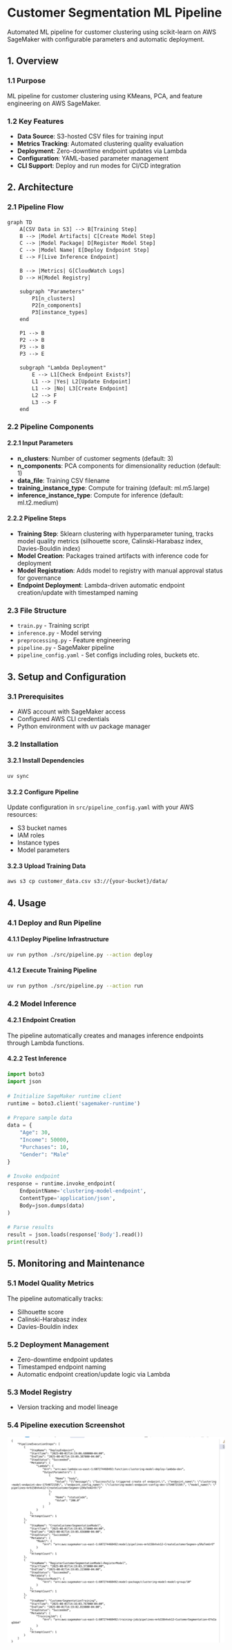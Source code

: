 # Customer Segmentation ML Pipeline

Automated ML pipeline for customer clustering using scikit-learn on AWS SageMaker with configurable parameters and automatic deployment.

## 1. Overview

### 1.1 Purpose
ML pipeline for customer clustering using KMeans, PCA, and feature engineering on AWS SageMaker.

### 1.2 Key Features
- **Data Source**: S3-hosted CSV files for training input
- **Metrics Tracking**: Automated clustering quality evaluation
- **Deployment**: Zero-downtime endpoint updates via Lambda
- **Configuration**: YAML-based parameter management
- **CLI Support**: Deploy and run modes for CI/CD integration

## 2. Architecture

### 2.1 Pipeline Flow

```mermaid
graph TD
    A[CSV Data in S3] --> B[Training Step]
    B --> |Model Artifacts| C[Create Model Step]
    C --> |Model Package| D[Register Model Step]
    C --> |Model Name| E[Deploy Endpoint Step]
    E --> F[Live Inference Endpoint]
    
    B --> |Metrics| G[CloudWatch Logs]
    D --> H[Model Registry]
    
    subgraph "Parameters"
        P1[n_clusters]
        P2[n_components] 
        P3[instance_types]
    end
    
    P1 --> B
    P2 --> B
    P3 --> B
    P3 --> E
    
    subgraph "Lambda Deployment"
        E --> L1[Check Endpoint Exists?]
        L1 --> |Yes| L2[Update Endpoint]
        L1 --> |No| L3[Create Endpoint]
        L2 --> F
        L3 --> F
    end
```

### 2.2 Pipeline Components

#### 2.2.1 Input Parameters
- **n_clusters**: Number of customer segments (default: 3)
- **n_components**: PCA components for dimensionality reduction (default: 1)
- **data_file**: Training CSV filename
- **training_instance_type**: Compute for training (default: ml.m5.large)
- **inference_instance_type**: Compute for inference (default: ml.t2.medium)

#### 2.2.2 Pipeline Steps
- **Training Step**: Sklearn clustering with hyperparameter tuning, tracks model quality metrics (silhouette score, Calinski-Harabasz index, Davies-Bouldin index)
- **Model Creation**: Packages trained artifacts with inference code for deployment
- **Model Registration**: Adds model to registry with manual approval status for governance
- **Endpoint Deployment**: Lambda-driven automatic endpoint creation/update with timestamped naming

### 2.3 File Structure
- `train.py` - Training script
- `inference.py` - Model serving
- `preprocessing.py` - Feature engineering
- `pipeline.py` - SageMaker pipeline
- `pipeline_config.yaml` - Set configs including roles, buckets etc.

## 3. Setup and Configuration

### 3.1 Prerequisites
- AWS account with SageMaker access
- Configured AWS CLI credentials
- Python environment with uv package manager

### 3.2 Installation

#### 3.2.1 Install Dependencies
```bash
uv sync
```

#### 3.2.2 Configure Pipeline
Update configuration in `src/pipeline_config.yaml` with your AWS resources:
- S3 bucket names
- IAM roles
- Instance types
- Model parameters

#### 3.2.3 Upload Training Data
```bash
aws s3 cp customer_data.csv s3://{your-bucket}/data/
```

## 4. Usage

### 4.1 Deploy and Run Pipeline

#### 4.1.1 Deploy Pipeline Infrastructure
```bash
uv run python ./src/pipeline.py --action deploy
```

#### 4.1.2 Execute Training Pipeline
```bash
uv run python ./src/pipeline.py --action run
```

### 4.2 Model Inference

#### 4.2.1 Endpoint Creation
The pipeline automatically creates and manages inference endpoints through Lambda functions.

#### 4.2.2 Test Inference
```python
import boto3
import json

# Initialize SageMaker runtime client
runtime = boto3.client('sagemaker-runtime')

# Prepare sample data
data = {
    "Age": 30, 
    "Income": 50000, 
    "Purchases": 10, 
    "Gender": "Male"
}

# Invoke endpoint
response = runtime.invoke_endpoint(
    EndpointName='clustering-model-endpoint',
    ContentType='application/json',
    Body=json.dumps(data)
)

# Parse results
result = json.loads(response['Body'].read())
print(result)
```

## 5. Monitoring and Maintenance

### 5.1 Model Quality Metrics
The pipeline automatically tracks:
- Silhouette score
- Calinski-Harabasz index
- Davies-Bouldin index

### 5.2 Deployment Management
- Zero-downtime endpoint updates
- Timestamped endpoint naming
- Automatic endpoint creation/update logic via Lambda

### 5.3 Model Registry
- Version tracking and model lineage

### 5.4 Pipeline execution Screenshot

![Sagemaker Pipeline](./images/SageMakerPipeline.png)
